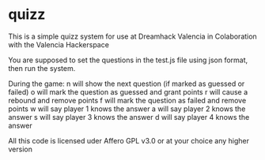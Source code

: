 # quizz
This is a simple quizz system for use at Dreamhack Valencia in Colaboration with the Valencia Hackerspace

You are supposed to set the questions in the test.js file using json format, then run the system.

During the game:
n will show the next question (if marked as guessed or failed)
o will mark the question as guessed and grant points
r will cause a rebound and remove points
f will mark the question as failed and remove points
w will say player 1 knows the answer
a will say player 2 knows the answer
s will say player 3 knows the answer
d will say player 4 knows the answer

All this code is licensed uder Affero GPL v3.0 or at your choice any higher version
